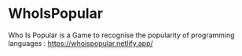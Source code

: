 # WhoIsPopular
Who Is Popular is a Game to recognise the popularity of programming languages : https://whoispopular.netlify.app/
